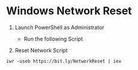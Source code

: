 # Windows Network Reset

1. Launch PowerShell as Administrator
    - Run the following Script

2. Reset Network Script

```
iwr -useb https://bit.ly/NetworkReset | iex
```
